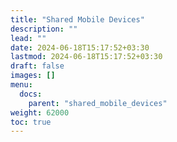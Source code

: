 ```yaml
---
title: "Shared Mobile Devices"
description: ""
lead: ""
date: 2024-06-18T15:17:52+03:30
lastmod: 2024-06-18T15:17:52+03:30
draft: false
images: []
menu:
  docs:
    parent: "shared_mobile_devices"
weight: 62000
toc: true
---
```

